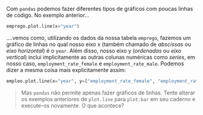 Com `pandas` podemos fazer diferentes tipos de gráficos com poucas linhas de código. No exemplo anterior...

```python
emprego.plot.line(x="year")
```

....vemos como, utilizando os dados da nossa tabela `emprego`, fazemos um gráfico de linhas no qual nosso eixo x (também chamado de _abscissas_ ou _eixo horizontal_) é o `year`. Além disso, nosso eixo y (_ordenadas_ ou _eixo vertical_) inclui implicitamente as outras colunas numéricas como _series_, em nosso caso, `employment_rate_female` e `employment_rate_male`. Podemos dizer a mesma coisa mais explicitamente assim:

```python
empleo.plot.line(x="year", y=["employment_rate_female", "employment_rate_male"])
```

> Mas `pandas` não permite apenas fazer gráficos de linhas. Tente alterar os exemplos anteriores de `plot.line` para `plot.bar` em seu caderno e execute-os novamente. O que acontece?
